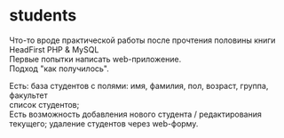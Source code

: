 # students
Что-то вроде практической работы после прочтения половины книги HeadFirst PHP & MySQL<br>
Первые попытки написать web-приложение. <br>
Подход "как получилось".<br>

Есть: база студентов с полями: имя, фамилия, пол, возраст, группа, факультет <br>
список студентов; <br>
Есть возможность добавления нового студента / редактирования текущего; 
удаление студентов через web-форму. <br>
